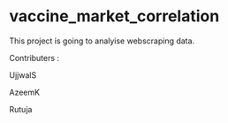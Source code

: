 # vaccine_market_correlation
This project is going to analyise webscraping data. 

Contributers : 

UjjwalS

AzeemK

Rutuja  

